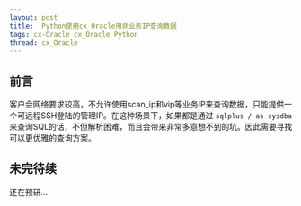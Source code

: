 ```yaml
---
layout: post
title:  Python使用cx_Oracle用非业务IP查询数据
tags: cx-Oracle cx_Oracle Python
thread: cx_Oracle
---
```

## 前言

客户会网络要求较高，不允许使用scan_ip和vip等业务IP来查询数据，只能提供一个可远程SSH登陆的管理IP。在这种场景下，如果都是通过 `sqlplus / as sysdba` 来查询SQL的话，不但解析困难，而且会带来非常多意想不到的坑。因此需要寻找可以更优雅的查询方案。

## 未完待续

还在预研...
